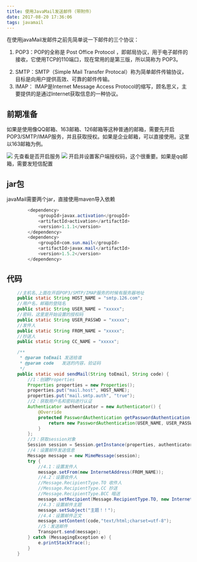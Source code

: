 ```yaml
---
title: 使用JavaMail发送邮件（带附件）
date: 2017-08-20 17:36:06
tags: javamail
---
```

在使用javaMail发邮件之前先简单说一下邮件的三个协议：

1. POP3：POP的全称是 Post Office Protocol ，即邮局协议，用于电子邮件的接收，它使用TCP的110端口，现在常用的是第三版，所以简称为 POP3。 
<!--more-->
2. SMTP：SMTP（Simple Mail Transfer Protocal）称为简单邮件传输协议，目标是向用户提供高效、可靠的邮件传输。
3. IMAP：
IMAP是Internet Message Access Protocol的缩写，顾名思义，主要提供的是通过Internet获取信息的一种协议。

## 前期准备 ##
如果是使用像QQ邮箱、163邮箱、126邮箱等这种普通的邮箱，需要先开启POP3/SMTP/IMAP服务，并且获取授权。如果是企业邮箱，可以直接使用。这里以163邮箱为例。

![](http://i.imgur.com/5fMcgQh.png)
先查看是否开启服务
![](http://i.imgur.com/YU0igMq.png)
开启并设置客户端授权码，这个很重要。如果是qq邮箱，需要发短信配置

## jar包 ##
javaMail需要两个jar，直接使用maven导入依赖


```java
		<dependency>
            <groupId>javax.activation</groupId>
            <artifactId>activation</artifactId>
            <version>1.1.1</version>
        </dependency>
        <dependency>
            <groupId>com.sun.mail</groupId>
            <artifactId>javax.mail</artifactId>
            <version>1.5.2</version>
        </dependency>
```
## 代码 ##
```java
	//主机名,上面在开启POP3/SMTP/IMAP服务的时候有服务器地址
    public static String HOST_NAME = "smtp.126.com";
    //用户名，邮箱的登陆名
    public static String USER_NAME = "xxxxx";
    //密码，这里是开始设置的授权码
    public static String USER_PASSWD = "xxxxx";
    //发件人
    public static String FROM_NAME = "xxxxx";
    //抄送人
    public static String CC_NAME = "xxxxx";

    /**
     * @param toEmail 发送给谁
     * @param code   发送的内容，验证码
     */
    public static void sendMail(String toEmail, String code) {
        //1：创建Properties
        Properties properties = new Properties();
        properties.put("mail.host", HOST_NAME);
        properties.put("mail.smtp.auth", "true");
        //2：获取用户名和密码进行认证
        Authenticator authenticator = new Authenticator() {
            @Override
            protected PasswordAuthentication getPasswordAuthentication() {
                return new PasswordAuthentication(USER_NAME, USER_PASSWD);
            }
        };
        //3：获取session对象
        Session session = Session.getInstance(properties, authenticator);
        //4：设置邮件发送信息
        Message message = new MimeMessage(session);
        try {
            //4.1：设置发件人
            message.setFrom(new InternetAddress(FROM_NAME));
            //4.2：设置收件人
			//Message.RecipientType.TO 收件人
			//Message.RecipientType.CC 抄送
			//Message.RecipientType.BCC 暗送
            message.setRecipient(Message.RecipientType.TO, new InternetAddress(toEmail));
            //4.3：设置邮件主题
            message.setSubject("主题！！");
            //4.4：设置邮件正文
            message.setContent(code,"text/html;charset=utf-8");
            //5：发送邮件
            Transport.send(message);
        } catch (MessagingException e) {
            e.printStackTrace();
        }
    }
```